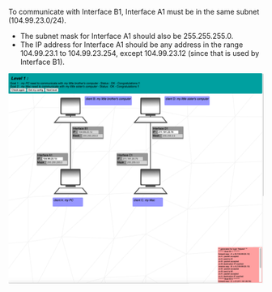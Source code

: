 To communicate with Interface B1, Interface A1 must be in the same subnet (104.99.23.0/24).

- The subnet mask for Interface A1 should also be 255.255.255.0.
- The IP address for Interface A1 should be any address in the range 104.99.23.1 to 104.99.23.254, except 104.99.23.12 (since that is used by Interface B1).

![level01](level01/level01.png)
